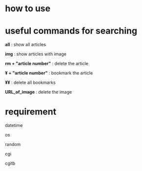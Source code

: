 # how to use


# useful commands for searching
**all** : show all articles

**img** : show articles with image

**rm + "article number"** : delete the article

**¥ + "article number"** : bookmark the article

**¥¥** : delete all bookmarks

**URL_of_image** : delete the image

# requirement
datetime

os

random

cgi 

cgitb
